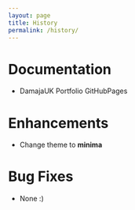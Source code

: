 ```yaml
---
layout: page
title: History
permalink: /history/
---
```


# Documentation
  - DamajaUK Portfolio GitHubPages

# Enhancements
  - Change theme to **minima**
  
# Bug Fixes
  - None :)


